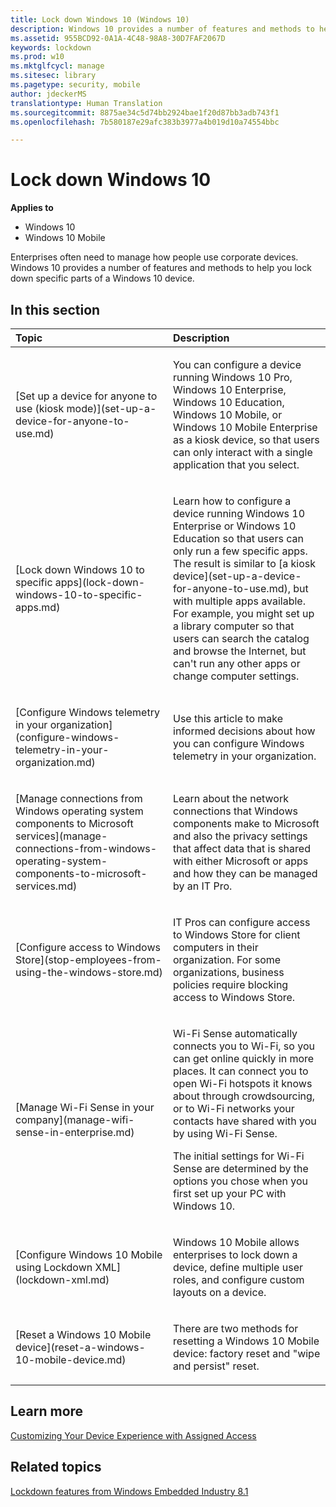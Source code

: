 ```yaml
---
title: Lock down Windows 10 (Windows 10)
description: Windows 10 provides a number of features and methods to help you lock down specific parts of a Windows 10 device.
ms.assetid: 955BCD92-0A1A-4C48-98A8-30D7FAF2067D
keywords: lockdown
ms.prod: w10
ms.mktglfcycl: manage
ms.sitesec: library
ms.pagetype: security, mobile
author: jdeckerMS
translationtype: Human Translation
ms.sourcegitcommit: 8875ae34c5d74bb2924bae1f20d87bb3adb743f1
ms.openlocfilehash: 7b580187e29afc383b3977a4b019d10a74554bbc

---
```


# Lock down Windows 10


**Applies to**

-   Windows 10
-   Windows 10 Mobile

Enterprises often need to manage how people use corporate devices. Windows 10 provides a number of features and methods to help you lock down specific parts of a Windows 10 device.

## In this section


<table>
<colgroup>
<col width="50%" />
<col width="50%" />
</colgroup>
<thead>
<tr class="header">
<th align="left">Topic</th>
<th align="left">Description</th>
</tr>
</thead>
<tbody>
<tr class="odd">
<td align="left"><p>[Set up a device for anyone to use (kiosk mode)](set-up-a-device-for-anyone-to-use.md)</p></td>
<td align="left"><p>You can configure a device running Windows 10 Pro, Windows 10 Enterprise, Windows 10 Education, Windows 10 Mobile, or Windows 10 Mobile Enterprise as a kiosk device, so that users can only interact with a single application that you select.</p></td>
</tr>
<tr class="even">
<td align="left"><p>[Lock down Windows 10 to specific apps](lock-down-windows-10-to-specific-apps.md)</p></td>
<td align="left"><p>Learn how to configure a device running Windows 10 Enterprise or Windows 10 Education so that users can only run a few specific apps. The result is similar to [a kiosk device](set-up-a-device-for-anyone-to-use.md), but with multiple apps available. For example, you might set up a library computer so that users can search the catalog and browse the Internet, but can't run any other apps or change computer settings.</p></td>
</tr>
<tr class="odd">
<td align="left"><p>[Configure Windows telemetry in your organization](configure-windows-telemetry-in-your-organization.md)</p></td>
<td align="left"><p>Use this article to make informed decisions about how you can configure Windows telemetry in your organization.</p></td>
</tr>
<tr class="even">
<td align="left"><p>[Manage connections from Windows operating system components to Microsoft services](manage-connections-from-windows-operating-system-components-to-microsoft-services.md)</p></td>
<td align="left"><p>Learn about the network connections that Windows components make to Microsoft and also the privacy settings that affect data that is shared with either Microsoft or apps and how they can be managed by an IT Pro.</p></td>
</tr>
<tr class="odd">
<td align="left"><p>[Configure access to Windows Store](stop-employees-from-using-the-windows-store.md)</p></td>
<td align="left"><p>IT Pros can configure access to Windows Store for client computers in their organization. For some organizations, business policies require blocking access to Windows Store.</p></td>
</tr>
<tr class="even">
<td align="left"><p>[Manage Wi-Fi Sense in your company](manage-wifi-sense-in-enterprise.md)</p></td>
<td align="left"><p>Wi-Fi Sense automatically connects you to Wi-Fi, so you can get online quickly in more places. It can connect you to open Wi-Fi hotspots it knows about through crowdsourcing, or to Wi-Fi networks your contacts have shared with you by using Wi-Fi Sense.</p>
<p>The initial settings for Wi-Fi Sense are determined by the options you chose when you first set up your PC with Windows 10.</p></td>
</tr>
<tr class="odd">
<td align="left"><p>[Configure Windows 10 Mobile using Lockdown XML](lockdown-xml.md)</p></td>
<td align="left"><p>Windows 10 Mobile allows enterprises to lock down a device, define multiple user roles, and configure custom layouts on a device.</p></td>
</tr>
<tr class="even">
<td align="left"><p>[Reset a Windows 10 Mobile device](reset-a-windows-10-mobile-device.md)</p></td>
<td align="left"><p>There are two methods for resetting a Windows 10 Mobile device: factory reset and &quot;wipe and persist&quot; reset.</p></td>
</tr>

</tbody>
</table>

## Learn more

[Customizing Your Device Experience with Assigned Access](https://channel9.msdn.com/Events/Build/2016/P508)

## Related topics

[Lockdown features from Windows Embedded Industry 8.1](../whats-new/lockdown-features-windows-10.md)



<!--HONumber=Jun16_HO4-->



